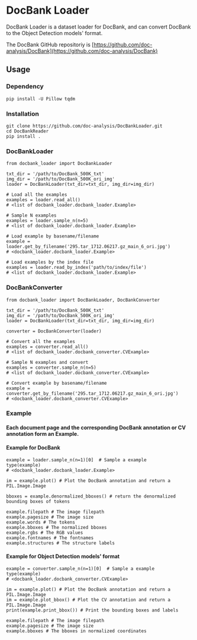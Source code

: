 # DocBank Loader

DocBank Loader is a dataset loader for DocBank, and can convert DocBank to the Object Detection models' format.

The DocBank GitHub repositoriy is [https://github.com/doc-analysis/DocBank](https://github.com/doc-analysis/DocBank)

## Usage

### Dependency

```
pip install -U Pillow tqdm
```

### Installation

```
git clone https://github.com/doc-analysis/DocBankLoader.git
cd DocBankReader
pip install .
```

### DocBankLoader

```
from docbank_loader import DocBankLoader

txt_dir = '/path/to/DocBank_500K_txt'
img_dir = '/path/to/DocBank_500K_ori_img'
loader = DocBankLoader(txt_dir=txt_dir, img_dir=img_dir)

# Load all the examples
examples = loader.read_all() 
# <list of docbank_loader.docbank_loader.Example>

# Sample N examples
examples = loader.sample_n(n=5) 
# <list of docbank_loader.docbank_loader.Example>

# Load example by basename/filename
example = loader.get_by_filename('295.tar_1712.06217.gz_main_6_ori.jpg') 
# <docbank_loader.docbank_loader.Example>

# Load examples by the index file
examples = loader.read_by_index('path/to/index/file')
# <list of docbank_loader.docbank_loader.Example>
```

### DocBankConverter

```
from docbank_loader import DocBankLoader, DocBankConverter

txt_dir = '/path/to/DocBank_500K_txt'
img_dir = '/path/to/DocBank_500K_ori_img'
loader = DocBankLoader(txt_dir=txt_dir, img_dir=img_dir)

converter = DocBankConverter(loader)

# Convert all the examples
examples = converter.read_all() 
# <list of docbank_loader.docbank_converter.CVExample>

# Sample N examples and convert
examples = converter.sample_n(n=5) 
# <list of docbank_loader.docbank_converter.CVExample>

# Convert example by basename/filename
example = converter.get_by_filename('295.tar_1712.06217.gz_main_6_ori.jpg') 
# <docbank_loader.docbank_converter.CVExample>
```

### Example

#### Each document page and the corresponding DocBank annotation or CV annotation form an Example.

#### Example for DocBank

```
example = loader.sample_n(n=1)[0]  # Sample a example
type(example)
# <docbank_loader.docbank_loader.Example>

im = example.plot() # Plot the DocBank annotation and return a PIL.Image.Image

bboxes = example.denormalized_bboxes() # return the denormalized bounding boxes of tokens

example.filepath # The image filepath
example.pagesize # The image size
example.words # The tokens
example.bboxes # The normalized bboxes
example.rgbs # The RGB values
example.fontnames # The fontnames
example.structures # The structure labels
```

#### Example for Object Detection models' format

```
example = converter.sample_n(n=1)[0]  # Sample a example
type(example)
# <docbank_loader.docbank_converter.CVExample>

im = example.plot() # Plot the DocBank annotation and return a PIL.Image.Image
im = example.plot_bbox() # Plot the CV annotation and return a PIL.Image.Image
print(example.print_bbox()) # Print the bounding boxes and labels

example.filepath # The image filepath
example.pagesize # The image size
example.bboxes # The bboxes in normalized coordinates
```


